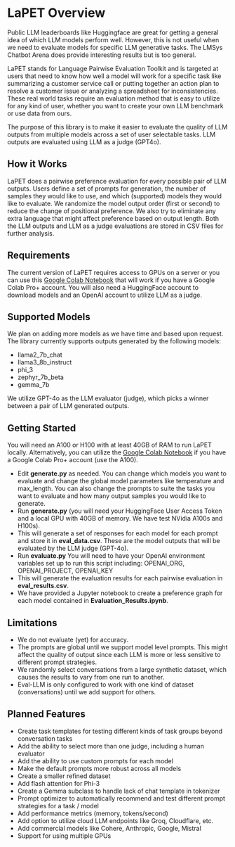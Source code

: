 # LaPET Overview

Public LLM leaderboards like Huggingface are great for getting a general idea of which LLM models perform well. However, this is not useful when we need to evaluate models for specific LLM generative tasks. The LMSys Chatbot Arena does provide interesting results but is too general.

LaPET stands for Language Pairwise Evaluation Toolkit and is targeted at users that need to know how well a model will work for a specific task like summarizing a customer service call or putting together an action plan to resolve a customer issue or analyzing a spreadsheet for inconsistencies. These real world tasks require an evaluation method that is easy to utilize for any kind of user, whether you want to create your own LLM benchmark or use data from ours.

The purpose of this library is to make it easier to evaluate the quality of LLM outputs from multiple models across a set of user selectable tasks. LLM outputs are evaluated using LLM as a judge (GPT4o).

## How it Works

LaPET does a pairwise preference evaluation for every possible pair of LLM outputs. Users define a set of prompts for generation, the number of samples they would like to use, and which (supported) models they would like to evaluate. We randomize the model output order (first or second) to reduce the change of positional preference. We also try to eliminate any extra language that might affect preference based on output length. Both the LLM outputs and LLM as a judge evaluations are stored in CSV files for further analysis.

## Requirements

The current version of LaPET requires access to GPUs on a server or you can use this [Google Colab Notebook](https://colab.research.google.com/drive/1KllB-pPmVEnUzj1V5YtOSw7D7sl3J1rq?usp=sharing) that will work if you have a Google Colab Pro+ account. You will also need a HuggingFace account to download models and an OpenAI account to utilize LLM as a judge.

## Supported Models

We plan on adding more models as we have time and based upon request. The library currently supports outputs generated by the following models:

- llama2_7b_chat
- llama3_8b_instruct
- phi_3
- zephyr_7b_beta
- gemma_7b

We utilize GPT-4o as the LLM evaluator (judge), which picks a winner between a pair of LLM generated outputs.

## Getting Started

You will need an A100 or H100 with at least 40GB of RAM to run LaPET locally. Alternatively, you can utilize the [Google Colab Notebook](https://colab.research.google.com/drive/1KllB-pPmVEnUzj1V5YtOSw7D7sl3J1rq?usp=sharing) if you have a Google Colab Pro+ account (use the A100).

- Edit **generate.py** as needed. You can change which models you want to evaluate and change the global model parameters like temperature and max_length. You can also change the prompts to suite the tasks you want to evaluate and how many output samples you would like to generate.
- Run **generate.py** (you will need your HuggingFace User Access Token and a local GPU with 40GB of memory. We have test NVidia A100s and H100s).
- This will generate a set of responses for each model for each prompt and store it in **eval_data.csv**. These are the model outputs that will be evaluated by the LLM judge (GPT-4o).
- Run **evaluate.py** You will need to have your OpenAI environment variables set up to run this script including: OPENAI_ORG, OPENAI_PROJECT, OPENAI_KEY
- This will generate the evaluation results for each pairwise evaluation in **eval_results.csv**.
- We have provided a Jupyter notebook to create a preference graph for each model contained in **Evaluation_Results.ipynb**.

## Limitations

- We do not evaluate (yet) for accuracy.
- The prompts are global until we support model level prompts. This might affect the quality of output since each LLM is more or less sensitive to different prompt strategies.
- We randomly select conversations from a large synthetic dataset, which causes the results to vary from one run to another.
- Eval-LLM is only configured to work with one kind of dataset (conversations) until we add support for others.

## Planned Features

- Create task templates for testing different kinds of task groups beyond conversation tasks
- Add the ability to select more than one judge, including a human evaluator
- Add the ability to use custom prompts for each model
- Make the default prompts more robust across all models
- Create a smaller refined dataset
- Add flash attention for Phi-3
- Create a Gemma subclass to handle lack of chat template in tokenizer
- Prompt optimizer to automatically recommend and test different prompt strategies for a task / model
- Add performance metrics (memory, tokens/second)
- Add option to utilize cloud LLM endpoints like Groq, Cloudflare, etc.
- Add commercial models like Cohere, Anthropic, Google, Mistral
- Support for using multiple GPUs
